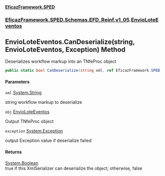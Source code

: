 #### [EficazFramework.SPED](EficazFrameworkSPED.md 'EficazFramework SPED')
### [EficazFramework.SPED.Schemas.EFD_Reinf.v1_05](EficazFramework.SPED.Schemas.EFD_Reinf.v1_05.md 'EficazFramework.SPED.Schemas.EFD_Reinf.v1_05').[EnvioLoteEventos](EficazFramework.SPED.Schemas.EFD_Reinf.v1_05/EnvioLoteEventos.md 'EficazFramework.SPED.Schemas.EFD_Reinf.v1_05.EnvioLoteEventos')

## EnvioLoteEventos.CanDeserialize(string, EnvioLoteEventos, Exception) Method

Deserializes workflow markup into an TNfeProc object

```csharp
public static bool CanDeserialize(string xml, ref EficazFramework.SPED.Schemas.EFD_Reinf.v1_05.EnvioLoteEventos obj, ref System.Exception exception);
```
#### Parameters

<a name='EficazFramework.SPED.Schemas.EFD_Reinf.v1_05.EnvioLoteEventos.CanDeserialize(string,EficazFramework.SPED.Schemas.EFD_Reinf.v1_05.EnvioLoteEventos,System.Exception).xml'></a>

`xml` [System.String](https://docs.microsoft.com/en-us/dotnet/api/System.String 'System.String')

string workflow markup to deserialize

<a name='EficazFramework.SPED.Schemas.EFD_Reinf.v1_05.EnvioLoteEventos.CanDeserialize(string,EficazFramework.SPED.Schemas.EFD_Reinf.v1_05.EnvioLoteEventos,System.Exception).obj'></a>

`obj` [EnvioLoteEventos](EficazFramework.SPED.Schemas.EFD_Reinf.v1_05/EnvioLoteEventos.md 'EficazFramework.SPED.Schemas.EFD_Reinf.v1_05.EnvioLoteEventos')

Output TNfeProc object

<a name='EficazFramework.SPED.Schemas.EFD_Reinf.v1_05.EnvioLoteEventos.CanDeserialize(string,EficazFramework.SPED.Schemas.EFD_Reinf.v1_05.EnvioLoteEventos,System.Exception).exception'></a>

`exception` [System.Exception](https://docs.microsoft.com/en-us/dotnet/api/System.Exception 'System.Exception')

output Exception value if deserialize failed

#### Returns
[System.Boolean](https://docs.microsoft.com/en-us/dotnet/api/System.Boolean 'System.Boolean')  
true if this XmlSerializer can deserialize the object; otherwise, false